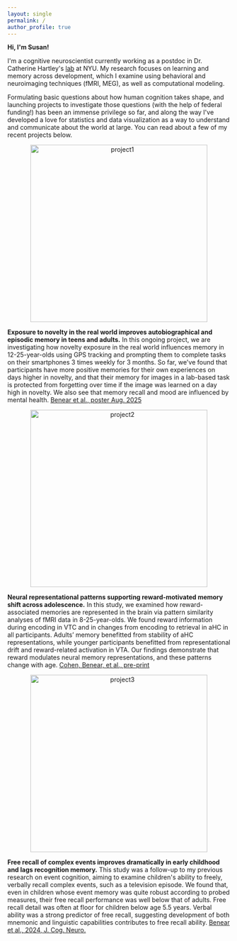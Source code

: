 ```yaml
---
layout: single
permalink: /
author_profile: true
---
```

**Hi, I'm Susan!**

I'm a cognitive neuroscientist currently working as a postdoc in Dr. Catherine Hartley's <a href="https://www.hartleylab.org/">lab</a> at NYU. My research focuses on learning and memory across development, which I examine using behavioral and neuroimaging techniques (fMRI, MEG), as well as computational modeling. 

Formulating basic questions about how human cognition takes shape, and launching projects to investigate those questions (with the help of federal funding!) has been an immense privilege so far, and along the way I've developed a love for statistics and data visualization as a way to understand and communicate about the world at large. You can read about a few of my recent projects below.

<p align="center">
  <img src="{{ '/assets/images/project1.png' | relative_url }}" alt="project1" width="400">
</p>

**Exposure to novelty in the real world improves autobiographical and episodic memory in teens and adults.** In this ongoing project, we are investigating how novelty exposure in the real world influences memory in 12-25-year-olds using GPS tracking and prompting them to complete tasks on their smartphones 3 times weekly for 3 months. So far, we've found that participants have more positive memories for their own experiences on days higher in novelty, and that their memory for images in a lab-based task is protected from forgetting over time if the image was learned on a day high in novelty. We also see that memory recall and mood are influenced by mental health. <a href="https://drive.google.com/file/d/14N_-hVCA649Gkg_kNZ-1yA8pkPeGvpwH/view?usp=sharing">Benear et al., poster Aug. 2025</a>

<p align="center">
  <img src="{{ '/assets/images/project2.png' | relative_url }}" alt="project2" width="400">
</p>

**Neural representational patterns supporting reward-motivated memory shift across adolescence.** In this study, we examined how reward-associated memories are represented in the brain via pattern similarity analyses of fMRI data in 8-25-year-olds. We found reward information during encoding in VTC and in changes from encoding to retrieval in aHC in all participants. Adults’ memory benefitted from stability of aHC representations, while younger participants benefitted from representational drift and reward-related activation in VTA. Our findings demonstrate that reward modulates neural memory representations, and these patterns change with age. <a href="https://doi.org/10.31234/osf.io/h53qa_v2">Cohen, Benear, et al., pre-print</a>

<p align="center">
  <img src="{{ '/assets/images/project3.png' | relative_url }}" alt="project3" width="400">
</p>

**Free recall of complex events improves dramatically in early childhood and lags recognition memory.** This study was a follow-up to my previous research on event cognition, aiming to examine children's ability to freely, verbally recall complex events, such as a television episode. We found that, even in children whose event memory was quite robust according to probed measures, their free recall performance was well below that of adults. Free recall detail was often at floor for children below age 5.5 years. Verbal ability was a strong predictor of free recall, suggesting development of both mnemonic and linguistic capabilities contributes to free recall ability. <a href="https://direct.mit.edu/jocn/article-abstract/doi/10.1162/jocn_a_02221/123683/Children-s-Memory-for-Events-The-Challenge-of-Free?redirectedFrom=fulltext">Benear et al., 2024, J. Cog. Neuro.</a>
